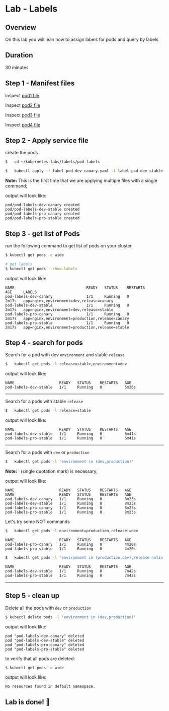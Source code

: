<link rel='stylesheet' href='../../assets/css/main.css'/>

# Lab - Labels

## Overview

On this lab you will lean how to assign labels for pods and query by labels

## Duration

30 minutes

## Step 1 - Manifest files

Inspect  [pod1 file](label-pod-dev-canary.yaml)

Inspect  [pod2 file](label-pod-dev-stable.yaml)

Inspect  [pod3 file](label-pod-pro-canary.yaml)

Inspect  [pod4 file](label-pod-pro-stable.yaml)

## Step 2 - Apply service file

create the pods

```bash
$   cd ~/kubernetes-labs/labels/pod-labels

$   kubectl apply -f label-pod-dev-canary.yaml -f label-pod-dev-stable.yaml  -f label-pod-pro-canary.yaml  -f label-pod-pro-stable.yaml
```

**Note:** This is the first time that we are applying multiple files with a single command;

output will look like:

```console
pod/pod-labels-dev-canary created
pod/pod-labels-dev-stable created
pod/pod-labels-pro-canary created
pod/pod-labels-pro-stable created
```

## Step 3 - get list of Pods

run the following command to get list of pods on your cluster

```bash
$ kubectl get pods -o wide

# get labels
$ kubectl get pods --show-labels
```

output will look like:

```console
NAME                                READY   STATUS    RESTARTS      AGE     LABELS
pod-labels-dev-canary               1/1     Running   0             2m17s   app=nginx,environment=dev,release=canary
pod-labels-dev-stable               1/1     Running   0             2m17s   app=nginx,environment=dev,release=stable
pod-labels-pro-canary               1/1     Running   0             2m17s   app=nginx,environment=production,release=canary
pod-labels-pro-stable               1/1     Running   0             2m17s   app=nginx,environment=production,release=stable

```

## Step 4 - search for pods

Search for a pod with dev `environment` and stable `release`

```bash
$   kubectl get pods -l release=stable,environment=dev
```

output will look like:

```console
NAME                    READY   STATUS    RESTARTS   AGE
pod-labels-dev-stable   1/1     Running   0          5m26s
```

---

Search for a pods with stable `release`

```bash
$   kubectl get pods -l release=stable
```

output will look like:

```console
NAME                    READY   STATUS    RESTARTS   AGE
pod-labels-dev-stable   1/1     Running   0          6m41s
pod-labels-pro-stable   1/1     Running   0          6m41s
```

---

Search for a pods with `dev` or `production`

```bash
$   kubectl get pods -l 'environment in (dev,production)'
```

**Note:**  ' (single quotation mark) is necessary;

output will look like:

```console
NAME                    READY   STATUS    RESTARTS   AGE
NAME                    READY   STATUS    RESTARTS   AGE
pod-labels-dev-canary   1/1     Running   0          8m23s
pod-labels-dev-stable   1/1     Running   0          8m23s
pod-labels-pro-canary   1/1     Running   0          8m23s
pod-labels-pro-stable   1/1     Running   0          8m23s
```

Let's try some NOT commands

```bash
$   kubectl get pods -l environment=production,release!=dev
```

```console
NAME                    READY   STATUS    RESTARTS   AGE
pod-labels-pro-canary   1/1     Running   0          4m20s
pod-labels-pro-stable   1/1     Running   0          4m20s
```

```bash
$   kubectl get pods -l 'environment in (production,dev),release notin (canary,test)'
```

```console
NAME                    READY   STATUS    RESTARTS   AGE
pod-labels-dev-stable   1/1     Running   0          7m42s
pod-labels-pro-stable   1/1     Running   0          7m42s
```


---

## Step 5 - clean up

Delete all the pods with `dev` or `production`

```bash
$ kubectl delete pods -l 'environment in (dev,production)'
```

output will look like:

```console
pod "pod-labels-dev-canary" deleted
pod "pod-labels-dev-stable" deleted
pod "pod-labels-pro-canary" deleted
pod "pod-labels-pro-stable" deleted
```

to verify that all pods are deleted:

```bash
$ kubectl get pods -o wide
```

output will look like:

```console
No resources found in default namespace.
```

## Lab is done! 👏
